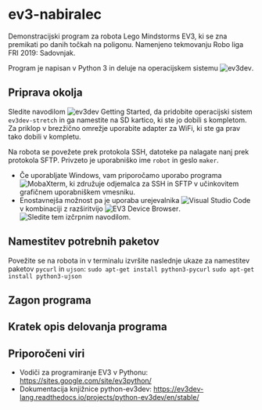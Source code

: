# ev3-nabiralec
Demonstracijski program za robota Lego Mindstorms EV3, ki se zna premikati po danih točkah na poligonu. Namenjeno tekmovanju Robo liga FRI 2019: Sadovnjak.

Program je napisan v Python 3 in deluje na operacijskem sistemu ![ev3dev](https://www.ev3dev.org/). 

## Priprava okolja

Sledite navodilom ![ev3dev Getting Started](https://www.ev3dev.org/docs/getting-started/), da pridobite operacijski sistem `ev3dev-stretch` in ga namestite na SD kartico, ki ste jo dobili s kompletom. Za priklop v brezžično omrežje uporabite adapter za WiFi, ki ste ga prav tako dobili v kompletu.

Na robota se povežete prek protokola SSH, datoteke pa nalagate nanj prek protokola SFTP. Privzeto je uporabniško ime `robot` in geslo `maker`. 
 - Če uporabljate Windows, vam priporočamo uporabo programa ![MobaXterm](https://mobaxterm.mobatek.net/), ki združuje odjemalca za SSH in SFTP v učinkovitem grafičnem uporabniškem vmesniku.
 - Enostavnejša možnost pa je uporaba urejevalnika ![Visual Studio Code](https://code.visualstudio.com/) v kombinaciji z razširitvijo ![EV3 Device Browser](https://github.com/ev3dev/vscode-ev3dev-browser). ![Sledite tem izčrpnim navodilom](https://sites.google.com/site/ev3python/setting-up-vs-code). 

## Namestitev potrebnih paketov



Povežite se na robota in v terminalu izvršite naslednje ukaze za namestitev paketov `pycurl` in `ujson`:
`sudo apt-get install python3-pycurl`
`sudo apt-get install python3-ujson`

## Zagon programa

## Kratek opis delovanja programa
 
## Priporočeni viri
- Vodiči za programiranje EV3 v Pythonu: https://sites.google.com/site/ev3python/
- Dokumentacija knjižnice python-ev3dev: https://ev3dev-lang.readthedocs.io/projects/python-ev3dev/en/stable/ 









